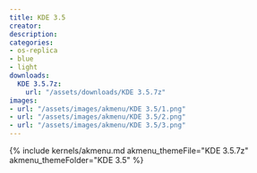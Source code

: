 ```yaml
---
title: KDE 3.5
creator:
description: 
categories:
- os-replica
- blue
- light
downloads:
  KDE 3.5.7z:
    url: "/assets/downloads/KDE 3.5.7z"
images:
- url: "/assets/images/akmenu/KDE 3.5/1.png"
- url: "/assets/images/akmenu/KDE 3.5/2.png"
- url: "/assets/images/akmenu/KDE 3.5/3.png"
---
```


{% include kernels/akmenu.md akmenu_themeFile="KDE 3.5.7z" akmenu_themeFolder="KDE 3.5" %}
